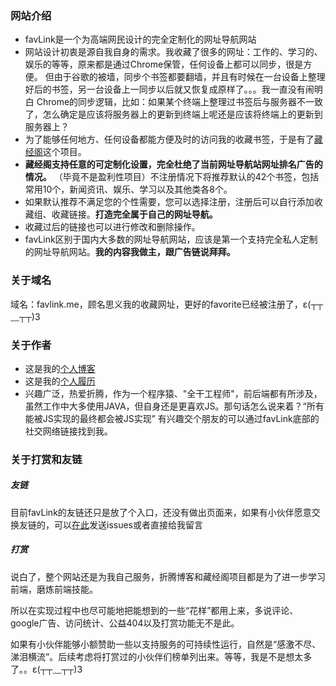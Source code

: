 ### 网站介绍
- favLink是一个为高端网民设计的完全定制化的网址导航网站
- 网站设计初衷是源自我自身的需求。我收藏了很多的网址：工作的、学习的、娱乐的等等，原来都是通过Chrome保管，任何设备上都可以同步，很是方便。
但由于谷歌的被墙，同步个书签都要翻墙，并且有时候在一台设备上整理好后的书签，另一台设备上一同步以后就又恢复成原样了。。。我一直没有闹明白
Chrome的同步逻辑，比如：如果某个终端上整理过书签后与服务器不一致了，怎么确定是应该将服务器上的更新到终端上呢还是应该将终端上的更新到服务器上？
- 为了能够任何地方、任何设备都能方便及时的访问我的收藏书签，于是有了[藏经阁](http://favlink.me)这个项目。
- **藏经阁支持任意的可定制化设置，完全杜绝了当前网址导航站网址排名广告的情况。** （毕竟不是盈利性项目）不注册情况下将推荐默认的42个书签，包括常用10个，新闻资讯、娱乐、学习以及其他类各8个。
- 如果默认推荐不满足您的个性需要，您可以选择注册，注册后可以自行添加收藏组、收藏链接。**打造完全属于自己的网址导航。**
- 收藏过后的链接也可以进行修改和删除操作。
- favLink区别于国内大多数的网址导航网站，应该是第一个支持完全私人定制的网址导航网站。**我的内容我做主，跟广告链说拜拜。**

### 关于域名
域名：favlink.me，顾名思义我的收藏网址，更好的favorite已经被注册了，ε(┬┬﹏┬┬)3

### 关于作者
- 这是我的[个人博客](http://zhangjh.me)
- 这是我的[个人履历](http://zhangjh.me/about/)
- 兴趣广泛，热爱折腾，作为一个程序猿、"全干工程师"，前后端都有所涉及，虽然工作中大多使用JAVA，但自身还是更喜欢JS。那句话怎么说来着？“所有能被JS实现的最终都会被JS实现”
有兴趣交个朋友的可以通过favLink底部的社交网络链接找到我。

### 关于打赏和友链
##### 友链
目前favLink的友链还只是放了个入口，还没有做出页面来，如果有小伙伴愿意交换友链的，可以[在此](https://github.com/zhangjh/favLinksAdvise/issues)发送issues或者直接给我留言

##### 打赏
说白了，整个网站还是为我自己服务，折腾博客和藏经阁项目都是为了进一步学习前端，磨炼前端技能。

所以在实现过程中也尽可能地把能想到的一些“花样”都用上来，多说评论、google广告、访问统计、公益404以及打赏功能无不是此。

如果有小伙伴能够小额赞助一些以支持服务的可持续性运行，自然是“感激不尽、涕泪横流”。后续考虑将打赏过的小伙伴们榜单列出来。等等，我是不是想太多了。。ε(┬┬﹏┬┬)3
